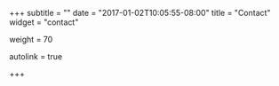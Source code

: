 +++
subtitle = ""
date = "2017-01-02T10:05:55-08:00"
title = "Contact"
widget = "contact"

weight = 70

autolink = true

+++

